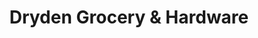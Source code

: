 ---
title: "Dryden Grocery & Hardware"
url: /dryden/dryden-grocery-und-hardware/
shop: Lebensmittel
---